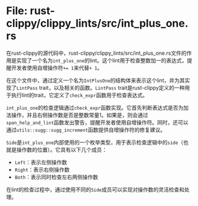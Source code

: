 # File: rust-clippy/clippy_lints/src/int_plus_one.rs

在rust-clippy的源代码中，rust-clippy/clippy_lints/src/int_plus_one.rs文件的作用是实现了一个名为`int_plus_one`的lint。这个lint用于检查整数加一的表达式，提醒开发者使用自增操作符`+= 1`来代替`+ 1`。

在这个文件中，通过定义一个名为`IntPlusOne`的结构体来表示这个lint，并为其实现了`LintPass` trait，以及相关的函数。`LintPass` trait是rust-clippy定义的一种用于执行lint的trait，它定义了`check_expr`函数用于检查表达式。

`int_plus_one`的检查逻辑通过`check_expr`函数实现。它首先判断表达式是否为加法操作，并且右侧操作数是否是整数常量1。如果是，则会通过`span_help_and_lint`函数发出警告，提醒开发者使用自增操作符。同时，还可以通过`utils::sugg::sugg_increment`函数提供自增操作符的修复建议。

`Side`是`int_plus_one`内部使用的一个枚举类型，用于表示检查逻辑中的`side`（也就是操作数的位置）。它具有以下几个成员：

- `Left`：表示左侧操作数
- `Right`：表示右侧操作数
- `Both`：表示同时检查左右两侧操作数

在lint的检查过程中，通过使用不同的`Side`成员可以实现对操作数的灵活检查和处理。

